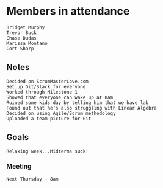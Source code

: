 # Members in attendance
```
Bridget Murphy 
Trevor Buck 
Chase Dudas 
Marissa Montano 
Cort Sharp
```
## Notes
```
Decided on ScrumMasterLove.com
Set up Git/Slack for everyone
Worked through Milestone 1
Showed that everyone can wake up at 8am
Ruined some kids day by telling him that we have lab
Found out that he's also struggling with Linear Algebra
Decided on using Agile/Scrum methodology
Uploaded a team picture for Git
```

## Goals
```
Relaxing week...Midterms suck!
```

### Meeting 
```
Next Thursday - 8am
```
